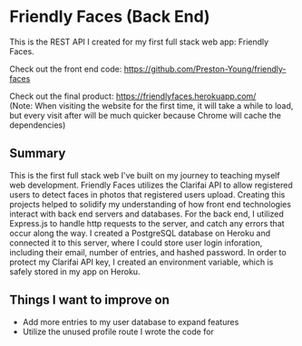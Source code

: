# Friendly Faces (Back End)

This is the REST API I created for my first full stack web app: Friendly Faces.

Check out the front end code: <a href="https://github.com/Preston-Young/friendly-faces" target="_blank">https://github.com/Preston-Young/friendly-faces</a>

Check out the final product: <a href="https://friendlyfaces.herokuapp.com/" target="_blank">https://friendlyfaces.herokuapp.com/</a> <br />
(Note: When visiting the website for the first time, it will take a while to load, but every visit after will be much quicker because Chrome will cache the dependencies)

## Summary
This is the first full stack web I've built on my journey to teaching myself web development. Friendly Faces utilizes the Clarifai API to allow registered users to detect faces in photos that registered users upload. Creating this projects helped to solidify my understanding of how front end technologies interact with back end servers and databases. For the back end, I utilized Express.js to handle http requests to the server, and catch any errors that occur along the way. I created a PostgreSQL database on Heroku and connected it to this server, where I could store user login inforation, including their email, number of entries, and hashed password. In order to protect my Clarifai API key, I created an environment variable, which is safely stored in my app on Heroku.

## Things I want to improve on
* Add more entries to my user database to expand features
* Utilize the unused profile route I wrote the code for
